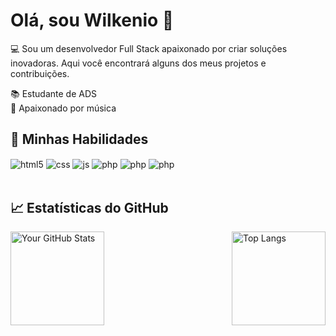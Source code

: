 # Olá, sou Wilkenio 👋
💻 Sou um desenvolvedor Full Stack apaixonado por criar soluções inovadoras. Aqui você encontrará alguns dos meus projetos e contribuições.

📚 Estudante de ADS <br>
🎸 Apaixonado por música
## 🚀 Minhas Habilidades
<div style="display: inline_block">
  <img  align="center" alt="html5" src="https://img.shields.io/badge/HTML5-E34F26?style=for-the-badge&logo=html5&logoColor=white" />
  <img align="center" alt="css" src="https://img.shields.io/badge/CSS3-1572B6?style=for-the-badge&logo=css3&logoColor=white" />
  <img align="center" alt="js" src="https://img.shields.io/badge/JavaScript-F7DF1E?style=for-the-badge&logo=javascript&logoColor=black" />
  <img align="center" alt="php" src="https://img.shields.io/badge/php-7053f3?style=for-the-badge&logo=php&logoColor=white" />
  <img align="center" alt="php" src="https://img.shields.io/badge/REACT%20NATIVE-292929?style=for-the-badge&logo=react&logoColor=08ACDA" />
 <img align="center" alt="php" src="https://img.shields.io/badge/NodeJS-393939?style=for-the-badge&logo=nodedotjs&logoColor=6EA361" />
</div><br/>

## 📈 Estatísticas do GitHub
<div style="display: flex; justify-content: space-between;">
  <img src="https://github-readme-stats.vercel.app/api?username=wilkenio&show_icons=true&theme=dark" alt="Your GitHub Stats" height="150px"/>
  <img src="https://github-readme-stats.vercel.app/api/top-langs/?username=wilkenio&layout=compact&theme=dark" alt="Top Langs" height="150px"/>
</div>

<!--## 🌟 Projetos em Destaque
- [**Projeto 1**](https://github.com/seu-usuario/projeto1) - Breve descrição do projeto.
- [**Projeto 2**](https://github.com/seu-usuario/projeto2) - Breve descrição do projeto.-->


